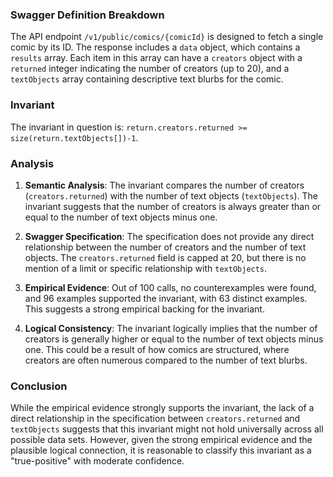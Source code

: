 ### Swagger Definition Breakdown
The API endpoint `/v1/public/comics/{comicId}` is designed to fetch a single comic by its ID. The response includes a `data` object, which contains a `results` array. Each item in this array can have a `creators` object with a `returned` integer indicating the number of creators (up to 20), and a `textObjects` array containing descriptive text blurbs for the comic.

### Invariant
The invariant in question is: `return.creators.returned >= size(return.textObjects[])-1`.

### Analysis
1. **Semantic Analysis**: The invariant compares the number of creators (`creators.returned`) with the number of text objects (`textObjects`). The invariant suggests that the number of creators is always greater than or equal to the number of text objects minus one.

2. **Swagger Specification**: The specification does not provide any direct relationship between the number of creators and the number of text objects. The `creators.returned` field is capped at 20, but there is no mention of a limit or specific relationship with `textObjects`.

3. **Empirical Evidence**: Out of 100 calls, no counterexamples were found, and 96 examples supported the invariant, with 63 distinct examples. This suggests a strong empirical backing for the invariant.

4. **Logical Consistency**: The invariant logically implies that the number of creators is generally higher or equal to the number of text objects minus one. This could be a result of how comics are structured, where creators are often numerous compared to the number of text blurbs.

### Conclusion
While the empirical evidence strongly supports the invariant, the lack of a direct relationship in the specification between `creators.returned` and `textObjects` suggests that this invariant might not hold universally across all possible data sets. However, given the strong empirical evidence and the plausible logical connection, it is reasonable to classify this invariant as a "true-positive" with moderate confidence.
